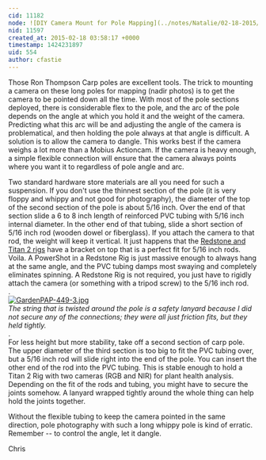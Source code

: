 ```yaml
---
cid: 11182
node: ![DIY Camera Mount for Pole Mapping](../notes/Natalie/02-18-2015/diy-camera-mount-for-pole-mapping)
nid: 11597
created_at: 2015-02-18 03:58:17 +0000
timestamp: 1424231897
uid: 554
author: cfastie
---
```


Those Ron Thompson Carp poles are excellent tools. The trick to mounting a camera on these long poles for mapping (nadir photos) is to get the camera to be pointed down all the time. With most of the pole sections deployed, there is considerable flex to the pole, and the arc of the pole depends on the angle at which you hold it and the weight of the camera. Predicting what this arc will be and adjusting the angle of the camera is problematical, and then holding the pole always at that angle is difficult. A solution is to allow the camera to dangle. This works best if the camera weighs a lot more than a Mobius Actioncam. If the camera is heavy enough, a simple flexible connection will ensure that the camera always points where you want it to regardless of pole angle and arc. 

Two standard hardware store materials are all you need for such a suspension. If you don't use the thinnest section of the pole (it is very floppy and whippy and not good for photography), the diameter of the top of the second section of the pole is about 5/16 inch. Over the end of that section slide a 6 to 8 inch length of reinforced PVC tubing with 5/16 inch internal diameter. In the other end of that tubing, slide a short section of 5/16 inch rod (wooden dowel or fiberglass). If you attach the camera to that rod, the weight will keep it vertical. It just happens that the [Redstone and Titan 2 rigs](http://www.thingiverse.com/cfastie/designs?sort=&filter=&search=KAPtery) have a bracket on top that is a perfect fit for 5/16 inch rods. Voila. A PowerShot in a Redstone Rig is just massive enough to always hang at the same angle, and the PVC tubing damps most swaying and completely eliminates spinning.  A Redstone Rig is not required, you just have to rigidly attach the camera (or something with a tripod screw) to the 5/16 inch rod.  
.  
[![GardenPAP-449-3.jpg](https://i.publiclab.org/system/images/photos/000/009/012/large/GardenPAP-449-3.jpg)](https://i.publiclab.org/system/images/photos/000/009/012/original/GardenPAP-449-3.jpg)  
*The string that is twisted around the pole is a safety lanyard because I did not secure any of the connections; they were all just friction fits, but they held tightly.*  
.  
For less height but more stability, take off a second section of carp pole. The upper diameter of the third section is too big to fit the PVC tubing over, but a 5/16 inch rod will slide right into the end of the pole. You can insert the other end of the rod into the PVC tubing. This is stable enough to hold a Titan 2 Rig with two cameras (RGB and NIR) for plant health analysis. Depending on the fit of the rods and tubing, you might have to secure the joints somehow. A lanyard wrapped tightly around the whole thing can help hold the joints together.

Without the flexible tubing to keep the camera pointed in the same direction, pole photography with such a long whippy pole is kind of erratic. Remember -- to control the angle, let it dangle.

Chris
 
